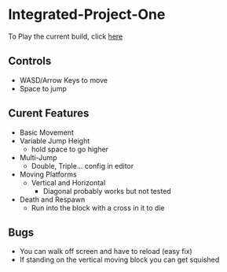 # Integrated-Project-One
 
To Play the current build, click [here](https://CynicalMouse.github.io/Integrated-Project-One/Builds/02-03-2022/index.html)  
## Controls
- WASD/Arrow Keys to move
- Space to jump
  
## Curent Features  
- Basic Movement  
- Variable Jump Height 
  - hold space to go higher  
- Multi-Jump 
  - Double, Triple... config in editor  
- Moving Platforms 
  - Vertical and Horizontal 
    - Diagonal probably works but not tested  
- Death and Respawn  
  - Run into the block with a cross in it to die

## Bugs
- You can walk off screen and have to reload (easy fix)  
- If standing on the vertical moving block you can get squished 
